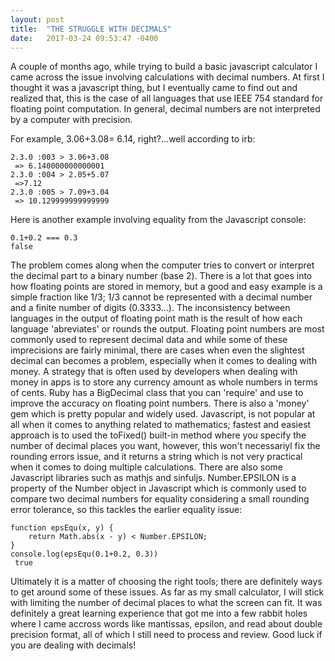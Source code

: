 ```yaml
---
layout: post
title:  "THE STRUGGLE WITH DECIMALS"
date:   2017-03-24 09:53:47 -0400
---
```



A couple of months ago, while trying to build a basic javascript calculator I came across the issue involving calculations with decimal numbers. At first I thought it was a javascript thing, but I eventually came to find out and realized that, this is the case of all languages that use IEEE 754 standard for floating point computation. In general, decimal numbers are not interpreted by a computer with precision.

For example, 3.06+3.08= 6.14, right?...well according to irb:


```
2.3.0 :003 > 3.06+3.08
 => 6.140000000000001 
2.3.0 :004 > 2.05+5.07
 =>7.12 
2.3.0 :005 > 7.09+3.04
 => 10.129999999999999
```

Here is another example involving equality from the Javascript console:

```
0.1+0.2 === 0.3
false
```


The problem comes along when the computer tries to convert or interpret the decimal part to a binary number (base 2). There is a lot that goes into how floating points are stored in memory, but a good and easy example is a simple fraction like 1/3; 1/3 cannot be represented with a decimal number and a finite number of digits (0.3333...).
The inconsistency between languages in the output of floating point math is the result of how each language 'abreviates' or rounds the output.
Floating point numbers are most commonly used to represent decimal data and while some of these imprecisions are fairly minimal, there are cases when even the slightest decimal can becomes a problem, especially when it comes to dealing with money. A strategy that is often used by developers when dealing with money in apps is to store any currency amount as whole numbers in terms of cents. Ruby has a BigDecimal class that you can 'require' and use to improve the accuracy on floating point numbers. There is also a 'money' gem which is pretty popular and widely used. 
Javascript, is not popular at all when it comes to anything related to mathematics; fastest and easiest approach is to used the toFixed() built-in method where you specify the number of decimal places you want, however, this won't necessariyl fix the rounding errors issue, and it returns a string which is not very practical when it comes to doing multiple calculations. There are also some Javascript libraries such as mathjs and sinfuljs. Number.EPSILON is a property of the Number object in Javascript which is commonly used to compare two decimal numbers for equality considering a small rounding error tolerance, so this tackles the earlier equality issue:

```
function epsEqu(x, y) {
    return Math.abs(x - y) < Number.EPSILON;
}
console.log(epsEqu(0.1+0.2, 0.3))
 true
```

Ultimately it is a matter of choosing the right tools; there are definitely ways to get around some of these issues. As far as my small calculator, I will stick with limiting the number of decimal places to what the screen can fit. It was definitely a great learning experience that got me into a few rabbit holes where I came accross words like mantissas, epsilon, and read about double precision format, all of which I still need to process and review. Good luck if you are dealing with decimals! 


